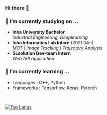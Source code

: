 ### Hi there 👋

### 🔭 I’m currently studying on ...
- **Inha University Bachelor** <br>
*Industrial Engineering, Deeplearning* <br>
- **Inha Informatics Lab Intern** (2021.04~)<br>
*MOT | Image Tracking | Trajectory Analysis*<br>
- **SLsolution Dev-team Intern**<br>
*Web API application*

### 🌱 I’m currently learning ...
- Languages : C++, Python
- Frameworks : Tensorflow, Keras, Pytorch
<br>


[![Top Langs](https://github-readme-stats.vercel.app/api/top-langs/?username=keywoong)](https://github.com/anuraghazra/github-readme-stats)





<!--
**keywoong/keywoong** is a ✨ _special_ ✨ repository because its `README.md` (this file) appears on your GitHub profile.

Here are some ideas to get you started:

- 🔭 I’m currently working on ...
- 🌱 I’m currently learning ...
- 👯 I’m looking to collaborate on ...
- 🤔 I’m looking for help with ...
- 💬 Ask me about ...
- 📫 How to reach me: ...
- 😄 Pronouns: ...
- ⚡ Fun fact: ...
-->

